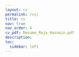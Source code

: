 ```yaml
---
layout: cv
permalink: /cv/
title: cv
nav: true
nav_order: 4
cv_pdf: Resume_Raja_Hasnain.pdf
description: 
toc:
  sidebar: left
---
```

